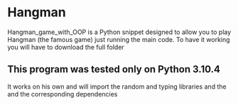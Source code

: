 # Hangman
Hangman_game_with_OOP is a Python snippet designed to allow you to play Hangman (the famous game) just running the main code.
To have it working you will have to download the full folder 

## This program was tested only on Python 3.10.4
It works on his own and will import the random and typing libraries and the and the corresponding dependencies
